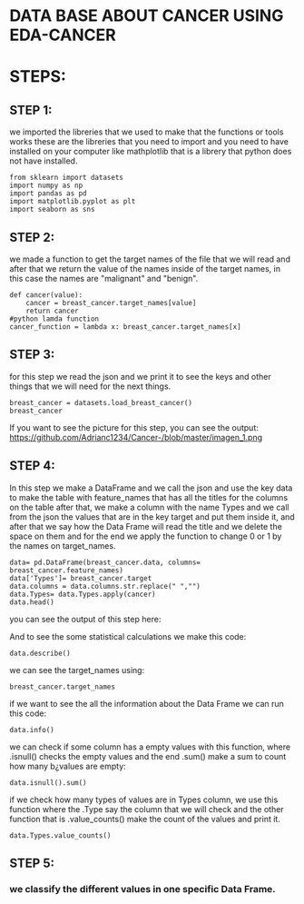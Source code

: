 # DATA BASE ABOUT CANCER USING EDA-CANCER
# STEPS:
## STEP 1:
we imported the libreries that we used to make that the functions or tools works
these are the libreries that you need to import and you need to have installed on your computer like mathplotlib that is a librery that python does not have installed.
````
from sklearn import datasets
import numpy as np
import pandas as pd
import matplotlib.pyplot as plt
import seaborn as sns
````
## STEP 2:
we made a function to get the target names of the file that we will read and after that we return the value of the names inside of the target names, in this case the names are "malignant" and "benign".
````
def cancer(value):
    cancer = breast_cancer.target_names[value]
    return cancer
#python lamda function
cancer_function = lambda x: breast_cancer.target_names[x]
````
## STEP 3:
for this step we read the json and we print it to see the keys and other things that we will need for the next things.
````
breast_cancer = datasets.load_breast_cancer()
breast_cancer
````
If you want to see the picture for this step, you can see the output:
https://github.com/Adrianc1234/Cancer-/blob/master/imagen_1.png

## STEP 4:
In this step we make a DataFrame and we call the json and use the key data to make the table with feature_names that has all the titles for the columns on the table after that, we make a column with the name Types and we call from the json the values that are in the key target and put them inside it, and after that we say how the Data Frame will read the title and we delete the space on them and for the end we apply the function to change 0 or 1 by the names on target_names.
````
data= pd.DataFrame(breast_cancer.data, columns= breast_cancer.feature_names)
data['Types']= breast_cancer.target
data.columns = data.columns.str.replace(" ","")
data.Types= data.Types.apply(cancer)
data.head()
````
you can see the output of this step here:

And to see the some statistical calculations we make this code:
````
data.describe()
````
we can see the target_names using:
````
breast_cancer.target_names
````
if we want to see the all the information about the Data Frame we can run this code:
````
data.info()
````
we can check if some column has a empty values with this function, where .isnull() checks the empty values and the end .sum() make a sum to count how many b¿values are empty:
````
data.isnull().sum()
````
if we check how many types of values are in Types column, we use this function where the .Type say the column that we will check and the other function that is .value_counts() make the count of the values and print it.
````
data.Types.value_counts()
````
## STEP 5:
### we classify the different values in one specific Data Frame.

